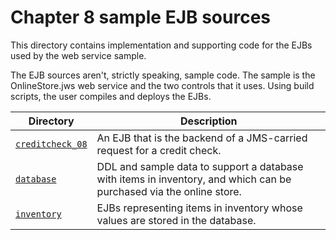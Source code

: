 # Chapter 8 sample EJB sources

This directory contains implementation and supporting code for the EJBs used by the web service sample.

The EJB sources aren't, strictly speaking, sample code. The sample is the OnlineStore.jws web service and the two controls that it uses. Using build scripts, the user compiles and deploys the EJBs.

| Directory | Description |
| --------- | ----------- |
| [`creditcheck_08`](creditcheck_08) | An EJB that is the backend of a JMS-carried request for a credit check. |
| [`database`](database) | DDL and sample data to support a database with items in inventory, and which can be purchased via the online store. |
| [`inventory`](inventory) | EJBs representing items in inventory whose values are stored in the database. |
